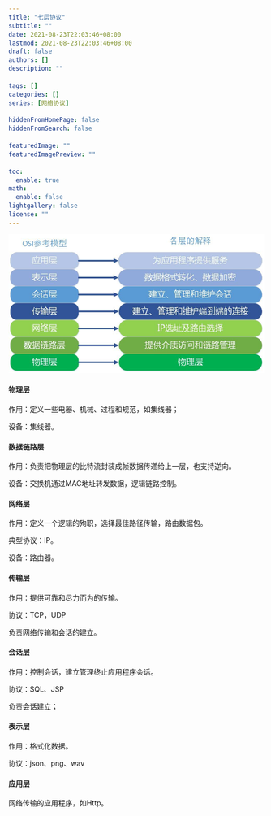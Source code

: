 ```yaml
---
title: "七层协议"
subtitle: ""
date: 2021-08-23T22:03:46+08:00
lastmod: 2021-08-23T22:03:46+08:00
draft: false
authors: []
description: ""

tags: []
categories: []
series: [网络协议]

hiddenFromHomePage: false
hiddenFromSearch: false

featuredImage: ""
featuredImagePreview: ""

toc:
  enable: true
math:
  enable: false
lightgallery: false
license: ""
---
```


<!--more-->

![](七层协议.jpeg)

#### 物理层

作用：定义一些电器、机械、过程和规范，如集线器；

设备：集线器。

#### 数据链路层

作用：负责把物理层的比特流封装成帧数据传递给上一层，也支持逆向。

设备：交换机通过MAC地址转发数据，逻辑链路控制。

#### 网络层

作用：定义一个逻辑的殉职，选择最佳路径传输，路由数据包。

典型协议：IP。

设备：路由器。

#### 传输层

作用：提供可靠和尽力而为的传输。

协议：TCP，UDP

负责网络传输和会话的建立。

#### 会话层

作用：控制会话，建立管理终止应用程序会话。

协议：SQL、JSP

负责会话建立；

#### 表示层

作用：格式化数据。

协议：json、png、wav

#### 应用层

网络传输的应用程序，如Http。
